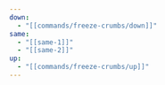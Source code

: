 ```yaml
---
down:
  - "[[commands/freeze-crumbs/down]]"
same:
  - "[[same-1]]"
  - "[[same-2]]"
up:
  - "[[commands/freeze-crumbs/up]]"
---
```


